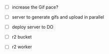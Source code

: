 - [ ] increase the Gif pace?

- [ ] server to generate gifs and upload in parallel
- [ ] deploy server to DO

- [ ] r2 bucket
- [ ] r2 worker
